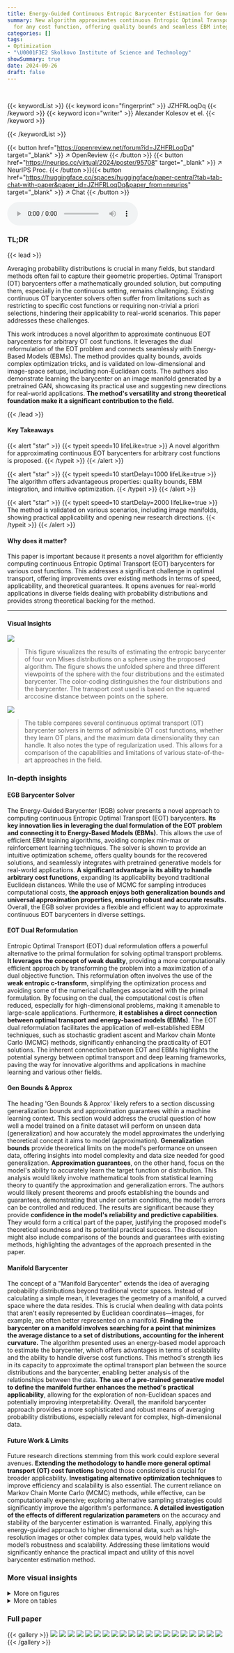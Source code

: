 ```yaml
---
title: Energy-Guided Continuous Entropic Barycenter Estimation for General Costs
summary: New algorithm approximates continuous Entropic Optimal Transport (EOT) barycenters
  for any cost function, offering quality bounds and seamless EBM integration.
categories: []
tags:
- Optimization
- "\U0001F3E2 Skolkovo Institute of Science and Technology"
showSummary: true
date: 2024-09-26
draft: false
---
```


<br>

{{< keywordList >}}
{{< keyword icon="fingerprint" >}} JZHFRLoqDq {{< /keyword >}}
{{< keyword icon="writer" >}} Alexander Kolesov et el. {{< /keyword >}}
 
{{< /keywordList >}}

{{< button href="https://openreview.net/forum?id=JZHFRLoqDq" target="_blank" >}}
↗ OpenReview
{{< /button >}}
{{< button href="https://neurips.cc/virtual/2024/poster/95708" target="_blank" >}}
↗ NeurIPS Proc.
{{< /button >}}{{< button href="https://huggingface.co/spaces/huggingface/paper-central?tab=tab-chat-with-paper&paper_id=JZHFRLoqDq&paper_from=neurips" target="_blank" >}}
↗ Chat
{{< /button >}}



<audio controls>
    <source src="https://ai-paper-reviewer.com/JZHFRLoqDq/podcast.wav" type="audio/wav">
    Your browser does not support the audio element.
</audio>


### TL;DR


{{< lead >}}

Averaging probability distributions is crucial in many fields, but standard methods often fail to capture their geometric properties. Optimal Transport (OT) barycenters offer a mathematically grounded solution, but computing them, especially in the continuous setting, remains challenging.  Existing continuous OT barycenter solvers often suffer from limitations such as restricting to specific cost functions or requiring non-trivial a priori selections, hindering their applicability to real-world scenarios.  This paper addresses these challenges. 

This work introduces a novel algorithm to approximate continuous EOT barycenters for arbitrary OT cost functions.  It leverages the dual reformulation of the EOT problem and connects seamlessly with Energy-Based Models (EBMs).  The method provides quality bounds, avoids complex optimization tricks, and is validated on low-dimensional and image-space setups, including non-Euclidean costs.  The authors also demonstrate learning the barycenter on an image manifold generated by a pretrained GAN, showcasing its practical use and suggesting new directions for real-world applications.  **The method's versatility and strong theoretical foundation make it a significant contribution to the field.**

{{< /lead >}}


#### Key Takeaways

{{< alert "star" >}}
{{< typeit speed=10 lifeLike=true >}} A novel algorithm for approximating continuous EOT barycenters for arbitrary cost functions is proposed. {{< /typeit >}}
{{< /alert >}}

{{< alert "star" >}}
{{< typeit speed=10 startDelay=1000 lifeLike=true >}} The algorithm offers advantageous properties: quality bounds, EBM integration, and intuitive optimization. {{< /typeit >}}
{{< /alert >}}

{{< alert "star" >}}
{{< typeit speed=10 startDelay=2000 lifeLike=true >}} The method is validated on various scenarios, including image manifolds, showing practical applicability and opening new research directions. {{< /typeit >}}
{{< /alert >}}

#### Why does it matter?
This paper is important because it presents a novel algorithm for efficiently computing continuous Entropic Optimal Transport (EOT) barycenters for various cost functions.  This addresses a significant challenge in optimal transport, offering improvements over existing methods in terms of speed, applicability, and theoretical guarantees. It opens avenues for real-world applications in diverse fields dealing with probability distributions and provides strong theoretical backing for the method.

------
#### Visual Insights



![](https://ai-paper-reviewer.com/JZHFRLoqDq/figures_1_1.jpg)

> This figure visualizes the results of estimating the entropic barycenter of four von Mises distributions on a sphere using the proposed algorithm.  The figure shows the unfolded sphere and three different viewpoints of the sphere with the four distributions and the estimated barycenter. The color-coding distinguishes the four distributions and the barycenter. The transport cost used is based on the squared arccosine distance between points on the sphere.





![](https://ai-paper-reviewer.com/JZHFRLoqDq/tables_3_1.jpg)

> The table compares several continuous optimal transport (OT) barycenter solvers in terms of admissible OT cost functions, whether they learn OT plans, and the maximum data dimensionality they can handle.  It also notes the type of regularization used.  This allows for a comparison of the capabilities and limitations of various state-of-the-art approaches in the field.





### In-depth insights


#### EGB Barycenter Solver
The Energy-Guided Barycenter (EGB) solver presents a novel approach to computing continuous Entropic Optimal Transport (EOT) barycenters.  **Its key innovation lies in leveraging the dual formulation of the EOT problem and connecting it to Energy-Based Models (EBMs).** This allows the use of efficient EBM training algorithms, avoiding complex min-max or reinforcement learning techniques.  The solver is shown to provide an intuitive optimization scheme, offers quality bounds for the recovered solutions, and seamlessly integrates with pretrained generative models for real-world applications.  **A significant advantage is its ability to handle arbitrary cost functions**, expanding its applicability beyond traditional Euclidean distances.  While the use of MCMC for sampling introduces computational costs,  **the approach enjoys both generalization bounds and universal approximation properties, ensuring robust and accurate results.**  Overall, the EGB solver provides a flexible and efficient way to approximate continuous EOT barycenters in diverse settings.

#### EOT Dual Reformulation
Entropic Optimal Transport (EOT) dual reformulation offers a powerful alternative to the primal formulation for solving optimal transport problems.  **It leverages the concept of weak duality**, providing a more computationally efficient approach by transforming the problem into a maximization of a dual objective function. This reformulation often involves the use of the **weak entropic c-transform**, simplifying the optimization process and avoiding some of the numerical challenges associated with the primal formulation. By focusing on the dual, the computational cost is often reduced, especially for high-dimensional problems, making it amenable to large-scale applications.  Furthermore, **it establishes a direct connection between optimal transport and energy-based models (EBMs)**. The EOT dual reformulation facilitates the application of well-established EBM techniques, such as stochastic gradient ascent and Markov chain Monte Carlo (MCMC) methods, significantly enhancing the practicality of EOT solutions.  The inherent connection between EOT and EBMs highlights the potential synergy between optimal transport and deep learning frameworks, paving the way for innovative algorithms and applications in machine learning and various other fields.

#### Gen Bounds & Approx
The heading 'Gen Bounds & Approx' likely refers to a section discussing generalization bounds and approximation guarantees within a machine learning context.  This section would address the crucial question of how well a model trained on a finite dataset will perform on unseen data (generalization) and how accurately the model approximates the underlying theoretical concept it aims to model (approximation). **Generalization bounds** provide theoretical limits on the model's performance on unseen data, offering insights into model complexity and data size needed for good generalization.  **Approximation guarantees**, on the other hand, focus on the model's ability to accurately learn the target function or distribution.  This analysis would likely involve mathematical tools from statistical learning theory to quantify the approximation and generalization errors.  The authors would likely present theorems and proofs establishing the bounds and guarantees, demonstrating that under certain conditions, the model's errors can be controlled and reduced.  The results are significant because they provide **confidence in the model's reliability and predictive capabilities**.  They would form a critical part of the paper, justifying the proposed model's theoretical soundness and its potential practical success.  The discussion might also include comparisons of the bounds and guarantees with existing methods, highlighting the advantages of the approach presented in the paper.

#### Manifold Barycenter
The concept of a "Manifold Barycenter" extends the idea of averaging probability distributions beyond traditional vector spaces.  Instead of calculating a simple mean, it leverages the geometry of a manifold, a curved space where the data resides. This is crucial when dealing with data points that aren't easily represented by Euclidean coordinates—images, for example, are often better represented on a manifold.  **Finding the barycenter on a manifold involves searching for a point that minimizes the average distance to a set of distributions, accounting for the inherent curvature.** The algorithm presented uses an energy-based model approach to estimate the barycenter, which offers advantages in terms of scalability and the ability to handle diverse cost functions.  This method's strength lies in its capacity to approximate the optimal transport plan between the source distributions and the barycenter, enabling better analysis of the relationships between the data. **The use of a pre-trained generative model to define the manifold further enhances the method's practical applicability**, allowing for the exploration of non-Euclidean spaces and potentially improving interpretability. Overall, the manifold barycenter approach provides a more sophisticated and robust means of averaging probability distributions, especially relevant for complex, high-dimensional data.

#### Future Work & Limits
Future research directions stemming from this work could explore several avenues.  **Extending the methodology to handle more general optimal transport (OT) cost functions** beyond those considered is crucial for broader applicability.  **Investigating alternative optimization techniques** to improve efficiency and scalability is also essential.  The current reliance on Markov Chain Monte Carlo (MCMC) methods, while effective, can be computationally expensive; exploring alternative sampling strategies could significantly improve the algorithm's performance.  **A detailed investigation of the effects of different regularization parameters** on the accuracy and stability of the barycenter estimation is warranted.  Finally, applying this energy-guided approach to higher dimensional data, such as high-resolution images or other complex data types, would help validate the model’s robustness and scalability.  Addressing these limitations would significantly enhance the practical impact and utility of this novel barycenter estimation method.


### More visual insights

<details>
<summary>More on figures
</summary>


![](https://ai-paper-reviewer.com/JZHFRLoqDq/figures_7_1.jpg)

> This figure shows a comparison of the true unregularized barycenter and the EOT barycenter computed by the proposed solver for a 2D twister example.  The true barycenters were computed for both a twisted cost and the standard l² cost. The figure visualizes how the proposed method's approximation of the barycenter compares to the ground truth barycenter in these two different cost function scenarios.


![](https://ai-paper-reviewer.com/JZHFRLoqDq/figures_7_2.jpg)

> This figure visualizes the results of estimating an entropic barycenter of four von Mises distributions on a sphere using the proposed algorithm.  Panel (a) shows the unfolded sphere. Panel (b) shows the sphere viewed from different angles, with each point representing a sample from one of the four von Mises distributions (P1-P4), and the barycenter (Q*). The color-coding helps distinguish the different distributions and the barycenter's position relative to them. The squared arccosine of the angle between points is used as the transport cost.


![](https://ai-paper-reviewer.com/JZHFRLoqDq/figures_8_1.jpg)

> This figure compares the results of different barycenter solvers on the Ave, celeba! dataset. It shows the mappings from three different source distributions (P1, P2, P3) to the learned barycenter. The top row displays the input images from each distribution. The subsequent rows showcase the results produced by various solvers, including the ground truth, WIN, SCWB and the authors' proposed method (OURS) with and without manifold constraints. The ground truth consists of clean celebrity faces, as referenced in the cited work [55, §5]. The figure visually demonstrates the effectiveness of the proposed method in generating more realistic and less noisy barycenter images compared to other state-of-the-art approaches, particularly when the manifold constraint is applied.


![](https://ai-paper-reviewer.com/JZHFRLoqDq/figures_8_2.jpg)

> This figure compares the results of different barycenter solvers on MNIST 0 and 1 digit classes.  It shows the learned transport maps from the input distributions (zeros and ones) to the barycenter. The comparison highlights the differences between solvers that operate directly in the image space versus those that utilize a StyleGAN manifold for learning the barycenter. The results showcase the ability of the proposed method to handle the e-regularized EOT barycenter problem and to leverage the pretrained StyleGAN generative model for generating a smoother, less noisy result.


![](https://ai-paper-reviewer.com/JZHFRLoqDq/figures_23_1.jpg)

> This figure shows the results of estimating the entropic barycenter of four von Mises distributions on a sphere using the proposed barycenter solver.  The barycenter Q* is visualized in panel (a) as an unfolded sphere, and in panel (b) from different viewpoints. The algorithm uses a specific cost function based on arccosine distance.


![](https://ai-paper-reviewer.com/JZHFRLoqDq/figures_26_1.jpg)

> This figure shows additional examples of samples transported to the barycenter from the MNIST 0 and 1 digit classes.  The images illustrate the results of applying the proposed EOT barycenter solver to these classes. The top panel shows the samples transported from the class 0 (zeros) and the bottom panel shows the samples transported from the class 1 (ones). Each column represents a different sample from the input distributions, and each row represents a different sample from the transported distribution.


![](https://ai-paper-reviewer.com/JZHFRLoqDq/figures_27_1.jpg)

> This figure compares the results of different continuous optimal transport (OT) barycenter solvers on the Ave, celeba! dataset.  It shows how different methods transport samples from three input distributions (P1, P2, P3) to the estimated barycenter.  The true barycenter, known beforehand for this dataset, consists of clean celebrity images. The figure highlights the visual differences in the mappings produced by various solvers, illustrating the effect of the chosen method on the quality and characteristics of the resulting barycenter.


![](https://ai-paper-reviewer.com/JZHFRLoqDq/figures_27_2.jpg)

> This figure visualizes the results of estimating the entropic barycenter of four von Mises distributions on a sphere using the proposed algorithm.  Panel (a) shows the unfolded sphere for better visualization. Panel (b) displays the sphere from various viewpoints, highlighting the four von Mises distributions (in different colors) and the estimated barycenter (in purple). The algorithm uses a cost function based on the squared arccosine distance between points on the sphere.


![](https://ai-paper-reviewer.com/JZHFRLoqDq/figures_28_1.jpg)

> This figure compares the results of different optimal transport (OT) barycenter solvers on the Ave, celeba! dataset.  The dataset consists of three sets of degraded celebrity faces (P1, P2, P3). The goal is to find a barycenter, a representative average face.  The figure shows how input faces from each set (xk ~ Pk) are transformed (mapped) to the barycenter by each solver.  The 'true' unregularized l² barycenter (the clean celebrity faces) is used as a reference for comparison, allowing for a visual assessment of each solver's accuracy.


![](https://ai-paper-reviewer.com/JZHFRLoqDq/figures_29_1.jpg)

> This figure visualizes the result of estimating the entropic barycenter of four von Mises distributions on a sphere using the proposed algorithm.  Panel (a) shows the unfolded sphere, while panel (b) presents different viewpoints of the sphere with the four distributions and the estimated barycenter highlighted. The cost function used is based on the arccosine distance between points on the sphere.


![](https://ai-paper-reviewer.com/JZHFRLoqDq/figures_30_1.jpg)

> This figure shows a comparison of the true unregularized barycenter and the EOT barycenter computed using the proposed method for a 2D twister example.  The example involves three comet-shaped distributions. Two different cost functions are used for comparison: a twisted cost and the standard Euclidean l2 cost.  The plots visualize the distributions and their corresponding barycenters, illustrating the differences obtained when using different cost functions and regularization.


</details>




<details>
<summary>More on tables
</summary>


![](https://ai-paper-reviewer.com/JZHFRLoqDq/tables_9_1.jpg)
> This table compares the Fréchet Inception Distance (FID) scores achieved by different continuous optimal transport (OT) barycenter solvers.  Lower FID scores indicate better quality of the generated images.  The table shows the FID scores for three different subsets of data (k=1, k=2, k=3) and compares the performance of the proposed method ('Ours') to two existing methods: SCWB [32] and WIN [55].  The results demonstrate that the proposed method significantly outperforms the baselines in terms of image quality.

![](https://ai-paper-reviewer.com/JZHFRLoqDq/tables_24_1.jpg)
> This table compares different continuous optimal transport (OT) barycenter solvers in terms of the types of OT cost functions they support, whether they learn OT plans or just the barycenter, the type of regularization used (if any), and the maximum dimensionality of the data they can handle.  It highlights that many existing solvers are limited to specific cost functions or require pre-selected priors, while the proposed method addresses these limitations.

![](https://ai-paper-reviewer.com/JZHFRLoqDq/tables_24_2.jpg)
> The table compares different continuous optimal transport (OT) barycenter solvers.  It lists the admissible OT costs (cost functions), whether they learn the OT plans directly, the maximum considered data dimensionality and the type of regularization used (Entropic or Quadratic). The table highlights the differences in the capabilities and limitations of the existing methods.

![](https://ai-paper-reviewer.com/JZHFRLoqDq/tables_28_1.jpg)
> This table shows how the running time of the ULA (unadjusted Langevin algorithm) during inference changes with the number of Langevin steps (L) used. It also demonstrates the trade-off between the number of steps and the quality of the resulting images in the Ave, Celeba! dataset when using the manifold-constrained setting.  As the number of steps increases, so does the quality (FID score decreases), but also the time required for inference increases.

![](https://ai-paper-reviewer.com/JZHFRLoqDq/tables_28_2.jpg)
> This table shows the relationship between the number of Langevin steps (L) used during the inference phase of the EOT barycenter calculation and the resulting FID scores and computation time.  It demonstrates the trade-off between computational cost (time) and the quality (FID) of the generated images in the Ave, Celeba! dataset.  Different values of L are tested and their impact on FID (for different components k=0,1,2) and the time in seconds are reported.

![](https://ai-paper-reviewer.com/JZHFRLoqDq/tables_29_1.jpg)
> This table presents the L2-UVP (unexplained variance percentage) results for the proposed method and compares them to the WIN method's results.  L2-UVP is a metric used to evaluate the quality of learned optimal transport maps.  The table shows the results for different dimensions (D) and regularization strengths (ε). Lower L2-UVP values indicate better performance.

![](https://ai-paper-reviewer.com/JZHFRLoqDq/tables_30_1.jpg)
> This table presents the energy distance results for different solvers on the MSCI dataset.  The energy distance is a measure of the dissimilarity between probability distributions. The results are averaged over two setups and five random seeds, with 95% confidence intervals provided.  The best performing solver for each dimension is highlighted in bold.

![](https://ai-paper-reviewer.com/JZHFRLoqDq/tables_30_2.jpg)
> This table shows the effect of batch size on the performance of the proposed EOT barycenter solver when computing barycenters of Gaussian distributions.  The results are measured by the L2-UVP metric, which assesses the difference between the obtained and the true optimal transport plan. Lower L2-UVP values indicate better performance. The table presents results for two different scenarios: (D, ε) = (2, 0.1) and (D, ε) = (16, 0.01), where D is the dimension of the data and ε is the regularization parameter.

</details>




### Full paper

{{< gallery >}}
<img src="https://ai-paper-reviewer.com/JZHFRLoqDq/1.png" class="grid-w50 md:grid-w33 xl:grid-w25" />
<img src="https://ai-paper-reviewer.com/JZHFRLoqDq/2.png" class="grid-w50 md:grid-w33 xl:grid-w25" />
<img src="https://ai-paper-reviewer.com/JZHFRLoqDq/3.png" class="grid-w50 md:grid-w33 xl:grid-w25" />
<img src="https://ai-paper-reviewer.com/JZHFRLoqDq/4.png" class="grid-w50 md:grid-w33 xl:grid-w25" />
<img src="https://ai-paper-reviewer.com/JZHFRLoqDq/5.png" class="grid-w50 md:grid-w33 xl:grid-w25" />
<img src="https://ai-paper-reviewer.com/JZHFRLoqDq/6.png" class="grid-w50 md:grid-w33 xl:grid-w25" />
<img src="https://ai-paper-reviewer.com/JZHFRLoqDq/7.png" class="grid-w50 md:grid-w33 xl:grid-w25" />
<img src="https://ai-paper-reviewer.com/JZHFRLoqDq/8.png" class="grid-w50 md:grid-w33 xl:grid-w25" />
<img src="https://ai-paper-reviewer.com/JZHFRLoqDq/9.png" class="grid-w50 md:grid-w33 xl:grid-w25" />
<img src="https://ai-paper-reviewer.com/JZHFRLoqDq/10.png" class="grid-w50 md:grid-w33 xl:grid-w25" />
<img src="https://ai-paper-reviewer.com/JZHFRLoqDq/11.png" class="grid-w50 md:grid-w33 xl:grid-w25" />
<img src="https://ai-paper-reviewer.com/JZHFRLoqDq/12.png" class="grid-w50 md:grid-w33 xl:grid-w25" />
<img src="https://ai-paper-reviewer.com/JZHFRLoqDq/13.png" class="grid-w50 md:grid-w33 xl:grid-w25" />
<img src="https://ai-paper-reviewer.com/JZHFRLoqDq/14.png" class="grid-w50 md:grid-w33 xl:grid-w25" />
<img src="https://ai-paper-reviewer.com/JZHFRLoqDq/15.png" class="grid-w50 md:grid-w33 xl:grid-w25" />
<img src="https://ai-paper-reviewer.com/JZHFRLoqDq/16.png" class="grid-w50 md:grid-w33 xl:grid-w25" />
<img src="https://ai-paper-reviewer.com/JZHFRLoqDq/17.png" class="grid-w50 md:grid-w33 xl:grid-w25" />
<img src="https://ai-paper-reviewer.com/JZHFRLoqDq/18.png" class="grid-w50 md:grid-w33 xl:grid-w25" />
<img src="https://ai-paper-reviewer.com/JZHFRLoqDq/19.png" class="grid-w50 md:grid-w33 xl:grid-w25" />
<img src="https://ai-paper-reviewer.com/JZHFRLoqDq/20.png" class="grid-w50 md:grid-w33 xl:grid-w25" />
{{< /gallery >}}